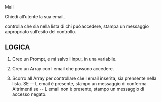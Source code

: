 Mail

Chiedi all’utente la sua email,

controlla che sia nella lista di chi può accedere,
stampa un messaggio appropriato sull’esito del controllo.

## LOGICA

1. Creo un Prompt, e mi salvo l input, in una variabile. 

2. Creo un Array con l email che possono accedere. 

3. Scorro all Array per controllare che l email inserita, sia prensente nella lista.
    SE
    -- L email è presente, stampo un messaggio di conferma
    Altrimenti se
    -- L email non è presente, stampo un messaggio di accesso negato.